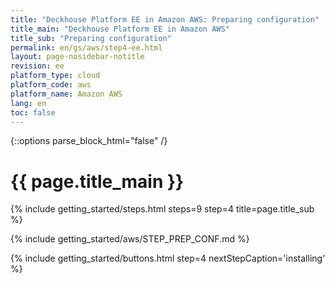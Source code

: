 ```yaml
---
title: "Deckhouse Platform EE in Amazon AWS: Preparing configuration"
title_main: "Deckhouse Platform EE in Amazon AWS"
title_sub: "Preparing configuration"
permalink: en/gs/aws/step4-ee.html
layout: page-nosidebar-notitle
revision: ee
platform_type: cloud
platform_code: aws
platform_name: Amazon AWS
lang: en
toc: false
---
```


<link rel="stylesheet" type="text/css" href='{{ assets["getting-started.css"].digest_path }}' />
<script type="text/javascript" src='{{ assets["getting-started.js"].digest_path }}'></script>

{::options parse_block_html="false" /}

<h1 class="docs__title">{{ page.title_main }}</h1>
{% include getting_started/steps.html steps=9 step=4 title=page.title_sub %}

{% include getting_started/aws/STEP_PREP_CONF.md %}

{% include getting_started/buttons.html step=4 nextStepCaption='installing' %}
